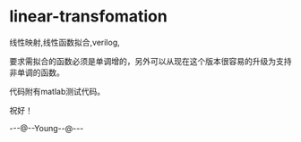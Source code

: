 # linear-transfomation
线性映射,线性函数拟合,verilog,

要求需拟合的函数必须是单调增的，另外可以从现在这个版本很容易的升级为支持非单调的函数。

代码附有matlab测试代码。

祝好！

---@--Young--@---
